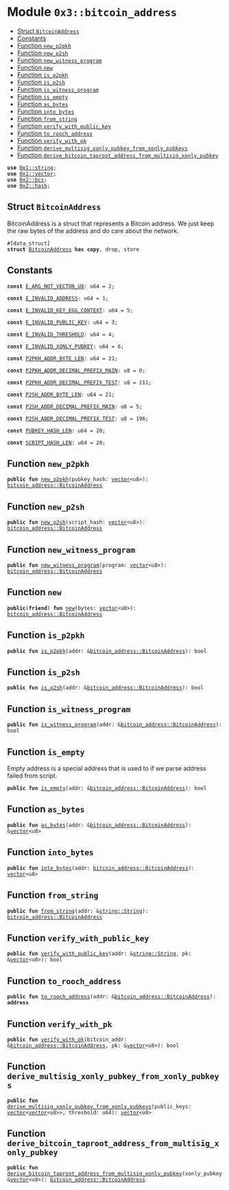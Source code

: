 
<a name="0x3_bitcoin_address"></a>

# Module `0x3::bitcoin_address`



-  [Struct `BitcoinAddress`](#0x3_bitcoin_address_BitcoinAddress)
-  [Constants](#@Constants_0)
-  [Function `new_p2pkh`](#0x3_bitcoin_address_new_p2pkh)
-  [Function `new_p2sh`](#0x3_bitcoin_address_new_p2sh)
-  [Function `new_witness_program`](#0x3_bitcoin_address_new_witness_program)
-  [Function `new`](#0x3_bitcoin_address_new)
-  [Function `is_p2pkh`](#0x3_bitcoin_address_is_p2pkh)
-  [Function `is_p2sh`](#0x3_bitcoin_address_is_p2sh)
-  [Function `is_witness_program`](#0x3_bitcoin_address_is_witness_program)
-  [Function `is_empty`](#0x3_bitcoin_address_is_empty)
-  [Function `as_bytes`](#0x3_bitcoin_address_as_bytes)
-  [Function `into_bytes`](#0x3_bitcoin_address_into_bytes)
-  [Function `from_string`](#0x3_bitcoin_address_from_string)
-  [Function `verify_with_public_key`](#0x3_bitcoin_address_verify_with_public_key)
-  [Function `to_rooch_address`](#0x3_bitcoin_address_to_rooch_address)
-  [Function `verify_with_pk`](#0x3_bitcoin_address_verify_with_pk)
-  [Function `derive_multisig_xonly_pubkey_from_xonly_pubkeys`](#0x3_bitcoin_address_derive_multisig_xonly_pubkey_from_xonly_pubkeys)
-  [Function `derive_bitcoin_taproot_address_from_multisig_xonly_pubkey`](#0x3_bitcoin_address_derive_bitcoin_taproot_address_from_multisig_xonly_pubkey)


<pre><code><b>use</b> <a href="">0x1::string</a>;
<b>use</b> <a href="">0x1::vector</a>;
<b>use</b> <a href="">0x2::bcs</a>;
<b>use</b> <a href="">0x2::hash</a>;
</code></pre>



<a name="0x3_bitcoin_address_BitcoinAddress"></a>

## Struct `BitcoinAddress`

BitcoinAddress is a struct that represents a Bitcoin address.
We just keep the raw bytes of the address and do care about the network.


<pre><code>#[data_struct]
<b>struct</b> <a href="bitcoin_address.md#0x3_bitcoin_address_BitcoinAddress">BitcoinAddress</a> <b>has</b> <b>copy</b>, drop, store
</code></pre>



<a name="@Constants_0"></a>

## Constants


<a name="0x3_bitcoin_address_E_ARG_NOT_VECTOR_U8"></a>



<pre><code><b>const</b> <a href="bitcoin_address.md#0x3_bitcoin_address_E_ARG_NOT_VECTOR_U8">E_ARG_NOT_VECTOR_U8</a>: u64 = 2;
</code></pre>



<a name="0x3_bitcoin_address_E_INVALID_ADDRESS"></a>



<pre><code><b>const</b> <a href="bitcoin_address.md#0x3_bitcoin_address_E_INVALID_ADDRESS">E_INVALID_ADDRESS</a>: u64 = 1;
</code></pre>



<a name="0x3_bitcoin_address_E_INVALID_KEY_EGG_CONTEXT"></a>



<pre><code><b>const</b> <a href="bitcoin_address.md#0x3_bitcoin_address_E_INVALID_KEY_EGG_CONTEXT">E_INVALID_KEY_EGG_CONTEXT</a>: u64 = 5;
</code></pre>



<a name="0x3_bitcoin_address_E_INVALID_PUBLIC_KEY"></a>



<pre><code><b>const</b> <a href="bitcoin_address.md#0x3_bitcoin_address_E_INVALID_PUBLIC_KEY">E_INVALID_PUBLIC_KEY</a>: u64 = 3;
</code></pre>



<a name="0x3_bitcoin_address_E_INVALID_THRESHOLD"></a>



<pre><code><b>const</b> <a href="bitcoin_address.md#0x3_bitcoin_address_E_INVALID_THRESHOLD">E_INVALID_THRESHOLD</a>: u64 = 4;
</code></pre>



<a name="0x3_bitcoin_address_E_INVALID_XONLY_PUBKEY"></a>



<pre><code><b>const</b> <a href="bitcoin_address.md#0x3_bitcoin_address_E_INVALID_XONLY_PUBKEY">E_INVALID_XONLY_PUBKEY</a>: u64 = 6;
</code></pre>



<a name="0x3_bitcoin_address_P2PKH_ADDR_BYTE_LEN"></a>



<pre><code><b>const</b> <a href="bitcoin_address.md#0x3_bitcoin_address_P2PKH_ADDR_BYTE_LEN">P2PKH_ADDR_BYTE_LEN</a>: u64 = 21;
</code></pre>



<a name="0x3_bitcoin_address_P2PKH_ADDR_DECIMAL_PREFIX_MAIN"></a>



<pre><code><b>const</b> <a href="bitcoin_address.md#0x3_bitcoin_address_P2PKH_ADDR_DECIMAL_PREFIX_MAIN">P2PKH_ADDR_DECIMAL_PREFIX_MAIN</a>: u8 = 0;
</code></pre>



<a name="0x3_bitcoin_address_P2PKH_ADDR_DECIMAL_PREFIX_TEST"></a>



<pre><code><b>const</b> <a href="bitcoin_address.md#0x3_bitcoin_address_P2PKH_ADDR_DECIMAL_PREFIX_TEST">P2PKH_ADDR_DECIMAL_PREFIX_TEST</a>: u8 = 111;
</code></pre>



<a name="0x3_bitcoin_address_P2SH_ADDR_BYTE_LEN"></a>



<pre><code><b>const</b> <a href="bitcoin_address.md#0x3_bitcoin_address_P2SH_ADDR_BYTE_LEN">P2SH_ADDR_BYTE_LEN</a>: u64 = 21;
</code></pre>



<a name="0x3_bitcoin_address_P2SH_ADDR_DECIMAL_PREFIX_MAIN"></a>



<pre><code><b>const</b> <a href="bitcoin_address.md#0x3_bitcoin_address_P2SH_ADDR_DECIMAL_PREFIX_MAIN">P2SH_ADDR_DECIMAL_PREFIX_MAIN</a>: u8 = 5;
</code></pre>



<a name="0x3_bitcoin_address_P2SH_ADDR_DECIMAL_PREFIX_TEST"></a>



<pre><code><b>const</b> <a href="bitcoin_address.md#0x3_bitcoin_address_P2SH_ADDR_DECIMAL_PREFIX_TEST">P2SH_ADDR_DECIMAL_PREFIX_TEST</a>: u8 = 196;
</code></pre>



<a name="0x3_bitcoin_address_PUBKEY_HASH_LEN"></a>



<pre><code><b>const</b> <a href="bitcoin_address.md#0x3_bitcoin_address_PUBKEY_HASH_LEN">PUBKEY_HASH_LEN</a>: u64 = 20;
</code></pre>



<a name="0x3_bitcoin_address_SCRIPT_HASH_LEN"></a>



<pre><code><b>const</b> <a href="bitcoin_address.md#0x3_bitcoin_address_SCRIPT_HASH_LEN">SCRIPT_HASH_LEN</a>: u64 = 20;
</code></pre>



<a name="0x3_bitcoin_address_new_p2pkh"></a>

## Function `new_p2pkh`



<pre><code><b>public</b> <b>fun</b> <a href="bitcoin_address.md#0x3_bitcoin_address_new_p2pkh">new_p2pkh</a>(pubkey_hash: <a href="">vector</a>&lt;u8&gt;): <a href="bitcoin_address.md#0x3_bitcoin_address_BitcoinAddress">bitcoin_address::BitcoinAddress</a>
</code></pre>



<a name="0x3_bitcoin_address_new_p2sh"></a>

## Function `new_p2sh`



<pre><code><b>public</b> <b>fun</b> <a href="bitcoin_address.md#0x3_bitcoin_address_new_p2sh">new_p2sh</a>(script_hash: <a href="">vector</a>&lt;u8&gt;): <a href="bitcoin_address.md#0x3_bitcoin_address_BitcoinAddress">bitcoin_address::BitcoinAddress</a>
</code></pre>



<a name="0x3_bitcoin_address_new_witness_program"></a>

## Function `new_witness_program`



<pre><code><b>public</b> <b>fun</b> <a href="bitcoin_address.md#0x3_bitcoin_address_new_witness_program">new_witness_program</a>(program: <a href="">vector</a>&lt;u8&gt;): <a href="bitcoin_address.md#0x3_bitcoin_address_BitcoinAddress">bitcoin_address::BitcoinAddress</a>
</code></pre>



<a name="0x3_bitcoin_address_new"></a>

## Function `new`



<pre><code><b>public</b>(<b>friend</b>) <b>fun</b> <a href="bitcoin_address.md#0x3_bitcoin_address_new">new</a>(bytes: <a href="">vector</a>&lt;u8&gt;): <a href="bitcoin_address.md#0x3_bitcoin_address_BitcoinAddress">bitcoin_address::BitcoinAddress</a>
</code></pre>



<a name="0x3_bitcoin_address_is_p2pkh"></a>

## Function `is_p2pkh`



<pre><code><b>public</b> <b>fun</b> <a href="bitcoin_address.md#0x3_bitcoin_address_is_p2pkh">is_p2pkh</a>(addr: &<a href="bitcoin_address.md#0x3_bitcoin_address_BitcoinAddress">bitcoin_address::BitcoinAddress</a>): bool
</code></pre>



<a name="0x3_bitcoin_address_is_p2sh"></a>

## Function `is_p2sh`



<pre><code><b>public</b> <b>fun</b> <a href="bitcoin_address.md#0x3_bitcoin_address_is_p2sh">is_p2sh</a>(addr: &<a href="bitcoin_address.md#0x3_bitcoin_address_BitcoinAddress">bitcoin_address::BitcoinAddress</a>): bool
</code></pre>



<a name="0x3_bitcoin_address_is_witness_program"></a>

## Function `is_witness_program`



<pre><code><b>public</b> <b>fun</b> <a href="bitcoin_address.md#0x3_bitcoin_address_is_witness_program">is_witness_program</a>(addr: &<a href="bitcoin_address.md#0x3_bitcoin_address_BitcoinAddress">bitcoin_address::BitcoinAddress</a>): bool
</code></pre>



<a name="0x3_bitcoin_address_is_empty"></a>

## Function `is_empty`

Empty address is a special address that is used to if we parse address failed from script.


<pre><code><b>public</b> <b>fun</b> <a href="bitcoin_address.md#0x3_bitcoin_address_is_empty">is_empty</a>(addr: &<a href="bitcoin_address.md#0x3_bitcoin_address_BitcoinAddress">bitcoin_address::BitcoinAddress</a>): bool
</code></pre>



<a name="0x3_bitcoin_address_as_bytes"></a>

## Function `as_bytes`



<pre><code><b>public</b> <b>fun</b> <a href="bitcoin_address.md#0x3_bitcoin_address_as_bytes">as_bytes</a>(addr: &<a href="bitcoin_address.md#0x3_bitcoin_address_BitcoinAddress">bitcoin_address::BitcoinAddress</a>): &<a href="">vector</a>&lt;u8&gt;
</code></pre>



<a name="0x3_bitcoin_address_into_bytes"></a>

## Function `into_bytes`



<pre><code><b>public</b> <b>fun</b> <a href="bitcoin_address.md#0x3_bitcoin_address_into_bytes">into_bytes</a>(addr: <a href="bitcoin_address.md#0x3_bitcoin_address_BitcoinAddress">bitcoin_address::BitcoinAddress</a>): <a href="">vector</a>&lt;u8&gt;
</code></pre>



<a name="0x3_bitcoin_address_from_string"></a>

## Function `from_string`



<pre><code><b>public</b> <b>fun</b> <a href="bitcoin_address.md#0x3_bitcoin_address_from_string">from_string</a>(addr: &<a href="_String">string::String</a>): <a href="bitcoin_address.md#0x3_bitcoin_address_BitcoinAddress">bitcoin_address::BitcoinAddress</a>
</code></pre>



<a name="0x3_bitcoin_address_verify_with_public_key"></a>

## Function `verify_with_public_key`



<pre><code><b>public</b> <b>fun</b> <a href="bitcoin_address.md#0x3_bitcoin_address_verify_with_public_key">verify_with_public_key</a>(addr: &<a href="_String">string::String</a>, pk: &<a href="">vector</a>&lt;u8&gt;): bool
</code></pre>



<a name="0x3_bitcoin_address_to_rooch_address"></a>

## Function `to_rooch_address`



<pre><code><b>public</b> <b>fun</b> <a href="bitcoin_address.md#0x3_bitcoin_address_to_rooch_address">to_rooch_address</a>(addr: &<a href="bitcoin_address.md#0x3_bitcoin_address_BitcoinAddress">bitcoin_address::BitcoinAddress</a>): <b>address</b>
</code></pre>



<a name="0x3_bitcoin_address_verify_with_pk"></a>

## Function `verify_with_pk`



<pre><code><b>public</b> <b>fun</b> <a href="bitcoin_address.md#0x3_bitcoin_address_verify_with_pk">verify_with_pk</a>(bitcoin_addr: &<a href="bitcoin_address.md#0x3_bitcoin_address_BitcoinAddress">bitcoin_address::BitcoinAddress</a>, pk: &<a href="">vector</a>&lt;u8&gt;): bool
</code></pre>



<a name="0x3_bitcoin_address_derive_multisig_xonly_pubkey_from_xonly_pubkeys"></a>

## Function `derive_multisig_xonly_pubkey_from_xonly_pubkeys`



<pre><code><b>public</b> <b>fun</b> <a href="bitcoin_address.md#0x3_bitcoin_address_derive_multisig_xonly_pubkey_from_xonly_pubkeys">derive_multisig_xonly_pubkey_from_xonly_pubkeys</a>(public_keys: <a href="">vector</a>&lt;<a href="">vector</a>&lt;u8&gt;&gt;, threshold: u64): <a href="">vector</a>&lt;u8&gt;
</code></pre>



<a name="0x3_bitcoin_address_derive_bitcoin_taproot_address_from_multisig_xonly_pubkey"></a>

## Function `derive_bitcoin_taproot_address_from_multisig_xonly_pubkey`



<pre><code><b>public</b> <b>fun</b> <a href="bitcoin_address.md#0x3_bitcoin_address_derive_bitcoin_taproot_address_from_multisig_xonly_pubkey">derive_bitcoin_taproot_address_from_multisig_xonly_pubkey</a>(xonly_pubkey: &<a href="">vector</a>&lt;u8&gt;): <a href="bitcoin_address.md#0x3_bitcoin_address_BitcoinAddress">bitcoin_address::BitcoinAddress</a>
</code></pre>
